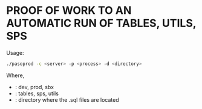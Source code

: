 # PROOF OF WORK TO AN AUTOMATIC RUN OF TABLES, UTILS, SPS

Usage:

```bash
./pasoprod -c <server> -p <process> -d <directory>
```

Where,

+ <server>: dev, prod, sbx
+ <process>: tables, sps, utils
+ <directoy>: directory where the .sql files are located
